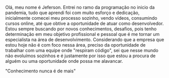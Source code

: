 Olá, meu nome é Jeferson. 
Entrei no ramo da programação no inicio da pandemia, tudo que aprendi foi com muito esforço e dedicação, inicialmente comecei meu processo sozinho, vendo vídeos, consumindo cursos online, até que obtive a oportunidade de atuar como desenvolvedor. Estou sempre buscando por novos conhecimentos, desafios, pois tenho determinação em meu objetivo profissional e pessoal que é me tornar um especialista na área de desenvolvimento.  Considerando que a empresa que estou hoje não é com foco nessa área,  preciso da oportunidade de trabalhar com uma equipe onde "respiram código", sei que nesse mundo não evoluímos sozinhos e é justamente por isso que estou a procura de alguém ou uma oportunidade onde possa me alavancar.

"Conhecimento nunca é de mais"
